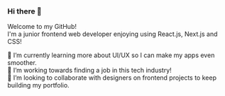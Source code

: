 ### Hi there 👋

Welcome to my GitHub!\
I'm a junior frontend web developer enjoying using React.js, Next.js and CSS!

🔭 I’m currently learning more about UI/UX so I can make my apps even smoother.\
🌱 I’m working towards finding a job in this tech industry!\
👯 I’m looking to collaborate with designers on frontend projects to keep building my portfolio.

